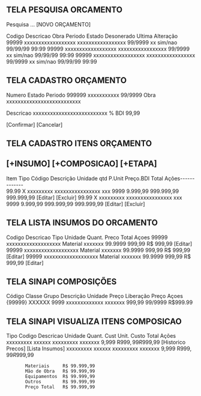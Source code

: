 TELA PESQUISA ORCAMENTO
-----------------------
Pesquisa ... 
[NOVO ORÇAMENTO]

Codigo Descricao           Obra              Periodo Estado Desonerado Ultima Alteração 
99999  xxxxxxxxxxxxxxxxxx  xxxxxxxxxxxxxxxxx 99/9999 xx      sim/nao   99/99/99 99:99 
99999  xxxxxxxxxxxxxxxxxx  xxxxxxxxxxxxxxxxx 99/9999 xx      sim/nao   99/99/99 99:99 
99999  xxxxxxxxxxxxxxxxxx  xxxxxxxxxxxxxxxxx 99/9999 xx      sim/nao   99/99/99 99:99 

 
TELA CADASTRO ORÇAMENTO
-----------------------
Numero Estado      Periodo
999999 xxxxxxxxxxx 99/9999 
Obra
xxxxxxxxxxxxxxxxxxxxxxxxxx

Descricao
xxxxxxxxxxxxxxxxxxxxxxxxxx 
% BDI
99,99

[Confirmar] [Cancelar] 


TELA CADASTRO ITENS ORÇAMENTO 
-----------------------------

[+INSUMO] [+COMPOSICAO] [+ETAPA]
--------------------------------
Item  Tipo Código    Descrição    Unidade  qtd    P.Unit  Preço.BDI      Total  Ações-------------  
99.99  X   xxxxxxxxx xxxxxxxxxxxxxxxx xxx  9999 9.999,99 999.999,99 999.999,99  [Editar] [Excluir]
99.99  X   xxxxxxxxx xxxxxxxxxxxxxxxx xxx  9999 9.999,99 999.999,99 999.999,99  [Editar] [Excluir]


TELA LISTA INSUMOS DO ORCAMENTO
-------------------------------
Codigo Descricao           Tipo     Unidade Quant.   Preco      Total Açoes
99999  xxxxxxxxxxxxxxxxxxx Material xxxxxxx 99.9999 999,99  R$ 999,99 [Editar]
99999  xxxxxxxxxxxxxxxxxxx Material xxxxxxx 99.9999 999,99  R$ 999,99 [Editar]
99999  xxxxxxxxxxxxxxxxxxx Material xxxxxxx 99.9999 999,99  R$ 999,99 [Editar]




TELA SINAPI COMPOSIÇÕES 
------------------------ 
Código  Classe Grupo Descrição     Unidade  Preço Liberação    Preço Açoes  
{99999}  XXXXXX 9999  xxxxxxxxxxxxx xxxxxxx 999,99 99/9999   R$999.99 

TELA SINAPI VISUALIZA ITENS COMPOSICAO 
--------------------------------------

Tipo      Codigo Descricao Unidade Quant. Cust Unit. Custo Total  Ações 
xxxxxxxxx xxxxxx xxxxxxxxx xxxxxxx 9,999  R$999,99   R$999,99     [Historico Precos] [Lista Insumos]
xxxxxxxxx xxxxxx xxxxxxxxx xxxxxxx 9,999  R$999,99   R$999,99 

           Materiais     R$ 99.999,99  
           Mão de Obra   R$ 99.999,99 
           Equipamentos  R$ 99.999,99 
           Outros        R$ 99.999,99 
           Preço Total   R$ 99.999,99  
           





